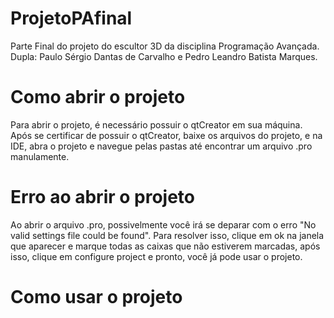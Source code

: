 # ProjetoPAfinal
Parte Final do projeto do escultor 3D da disciplina Programação Avançada. Dupla: Paulo Sérgio Dantas de Carvalho e Pedro Leandro Batista Marques.

# Como abrir o projeto
Para abrir o projeto, é necessário possuir o qtCreator em sua máquina. Após se certificar de possuir o qtCreator, baixe os arquivos do projeto, e na IDE, abra o projeto e navegue pelas pastas até encontrar um arquivo .pro manulamente.

# Erro ao abrir o projeto
Ao abrir o arquivo .pro, possivelmente você irá se deparar com o erro "No valid settings file could be found". Para resolver isso, clique em ok na janela que aparecer e marque todas as caixas que não estiverem marcadas, após isso, clique em configure project e pronto, você já pode usar o projeto.

# Como usar o projeto
